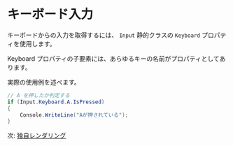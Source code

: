# キーボード入力

キーボードからの入力を取得するには、 `Input` 静的クラスの `Keyboard` プロパティを使用します。

Keyboard プロパティの子要素には、あらゆるキーの名前がプロパティとしてあります。

実際の使用例を述べます。

```cs
// A を押したか判定する
if (Input.Keyboard.A.IsPressed)
{
    Console.WriteLine("Aが押されている");
}
```

次: [独自レンダリング](../plugin/render.md)